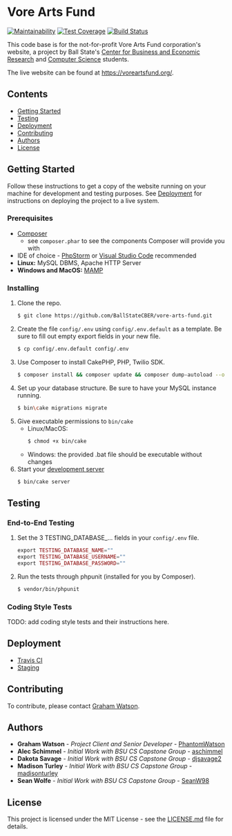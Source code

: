 # Vore Arts Fund

[![Maintainability](https://api.codeclimate.com/v1/badges/ca66ee05a477d522df82/maintainability)](https://codeclimate.com/github/BallStateCBER/vore-arts-fund/maintainability)
[![Test Coverage](https://api.codeclimate.com/v1/badges/ca66ee05a477d522df82/test_coverage)](https://codeclimate.com/github/BallStateCBER/vore-arts-fund/test_coverage)
[![Build Status](https://travis-ci.org/BallStateCBER/vore-arts-fund.svg?branch=development)](https://travis-ci.org/BallStateCBER/vore-arts-fund)

This code base is for the not-for-profit Vore Arts Fund corporation's website, a project by Ball State's [Center for Business and Economic Research](https://www.bsu.edu/academics/centersandinstitutes/cber) and [Computer Science](https://www.bsu.edu/academics/collegesanddepartments/computer-science) students.

The live website can be found at https://voreartsfund.org/.

## Contents

- [Getting Started](#getting-started)
- [Testing](#testing)
- [Deployment](#deployment)
- [Contributing](#contributing)
- [Authors](#authors)
- [License](#license)

## Getting Started

Follow these instructions to get a copy of the website running on your machine for development and testing purposes. See [Deployment](#deployment) for instructions on deploying the project to a live system.

### Prerequisites

- [Composer](https://book.cakephp.org/3/en/installation.html#installing-composer)
    - see `composer.phar` to see the components Composer will provide you with
- IDE of choice - [PhpStorm](https://www.jetbrains.com/phpstorm/) or [Visual Studio Code](https://code.visualstudio.com/) recommended
- **Linux:** MySQL DBMS, Apache HTTP Server
- **Windows and MacOS:** [MAMP](https://www.mamp.info/en/mamp)

### Installing

1. Clone the repo.
    ```bash
    $ git clone https://github.com/BallStateCBER/vore-arts-fund.git
    ```
1. Create the file `config/.env` using `config/.env.default` as a template. Be sure to fill out empty export fields in your new file.
    ```bash
    $ cp config/.env.default config/.env
    ```
1. Use Composer to install CakePHP, PHP, Twilio SDK.
    ```bash
    $ composer install && composer update && composer dump-autoload --optimize
    ```
1. Set up your database structure. Be sure to have your MySQL instance running.
    ```bash
    $ bin\cake migrations migrate
    ```
1. Give executable permissions to `bin/cake`
    - Linux/MacOS:
        ```bash
        $ chmod +x bin/cake
        ```
    - Windows: the provided .bat file should be executable without changes
1. Start your [development server](https://book.cakephp.org/3/en/installation.html#development-server)
    ```bash
    $ bin/cake server
    ```

## Testing

### End-to-End Testing

1. Set the 3 TESTING_DATABASE_... fields in your `config/.env` file.
    ```php
    export TESTING_DATABASE_NAME=""
    export TESTING_DATABASE_USERNAME=""
    export TESTING_DATABASE_PASSWORD=""
    ```
1. Run the tests through phpunit (installed for you by Composer).
    ```bash
    $ vendor/bin/phpunit
    ```

### Coding Style Tests

TODO: add coding style tests and their instructions here.

## Deployment

- [Travis CI](https://travis-ci.org/BallStateCBER/vore-arts-fund)
- [Staging](https://staging.voreartsfund.org/)

## Contributing

To contribute, please contact [Graham Watson](mailto:gtwatson@bsu.edu).

## Authors

- **Graham Watson** - *Project Client and Senior Developer* - [PhantomWatson](https://github.com/PhantomWatson)
- **Alec Schimmel** - *Initial Work with BSU CS Capstone Group* - [aschimmel](https://github.com/aschimmel)
- **Dakota Savage** - *Initial Work with BSU CS Capstone Group* - [djsavage2](https://github.com/djsavage2)
- **Madison Turley** - *Initial Work with BSU CS Capstone Group* - [madisonturley](https://github.com/madisonturley)
- **Sean Wolfe** - *Initial Work with BSU CS Capstone Group* - [SeanW98](https://github.com/SeanW98)

## License

This project is licensed under the MIT License - see the [LICENSE.md](https://github.com/BallStateCBER/vore-arts-fund/LICENSE.md) file for details.
